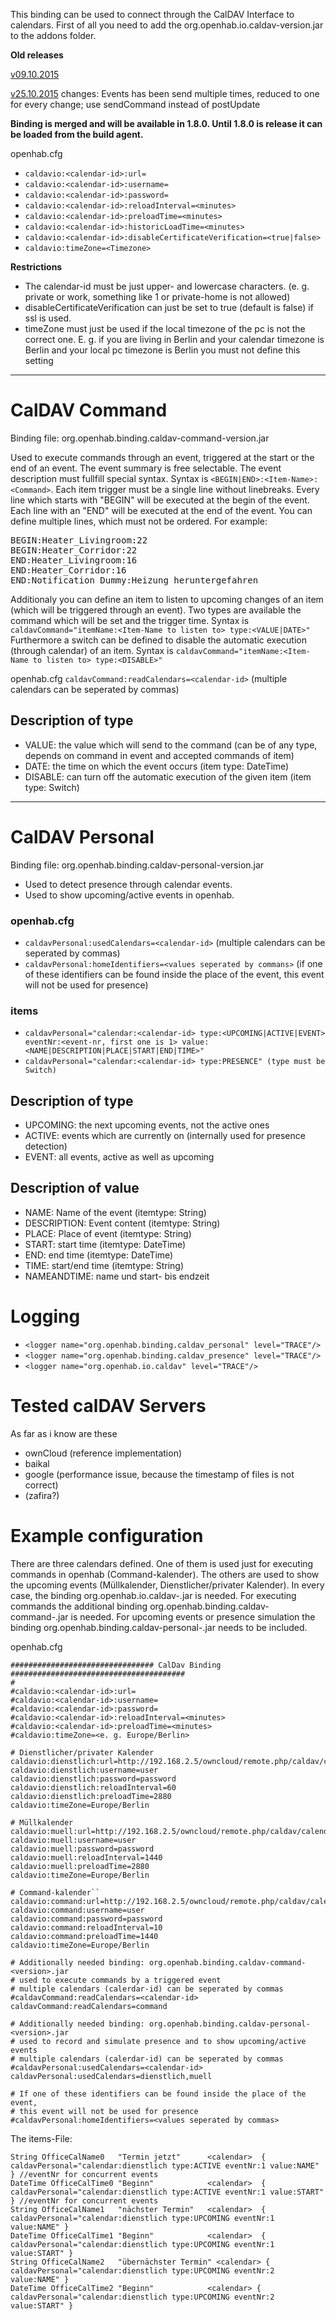 This binding can be used to connect through the CalDAV Interface to calendars.
First of all you need to add the org.openhab.io.caldav-version.jar to the addons folder.

**Old releases**

[v09.10.2015](http://speedy.sh/qHKZJ/caldav-2015-10-09.zip)

[v25.10.2015](http://speedy.sh/K3X4h/caldav-2015-10-25.zip)
changes: Events has been send multiple times, reduced to one for every change; use sendCommand instead of postUpdate

**Binding is merged and will be available in 1.8.0. Until 1.8.0 is release it can be loaded from the build agent.**


openhab.cfg
* `caldavio:<calendar-id>:url=`
* `caldavio:<calendar-id>:username=`
* `caldavio:<calendar-id>:password=`
* `caldavio:<calendar-id>:reloadInterval=<minutes>`
* `caldavio:<calendar-id>:preloadTime=<minutes>`
* `caldavio:<calendar-id>:historicLoadTime=<minutes>`
* `caldavio:<calendar-id>:disableCertificateVerification=<true|false>`
* `caldavio:timeZone=<Timezone>`

**Restrictions**
* The calendar-id must be just upper- and lowercase characters. (e. g. private or work, something like 1 or private-home is not allowed)
* disableCertificateVerification can just be set to true (default is false) if ssl is used.
* timeZone must just be used if the local timezone of the pc is not the correct one. E. g. if you are living in Berlin and your calendar timezone is Berlin and your local pc timezone is Berlin you must not define this setting

***

# CalDAV Command
Binding file: org.openhab.binding.caldav-command-version.jar

Used to execute commands through an event, triggered at the start or the end of an event.
The event summary is free selectable. The event description must fullfill special syntax.
Syntax is `<BEGIN|END>:<Item-Name>:<Command>`.
Each item trigger must be a single line without linebreaks. Every line which starts with "BEGIN" will be executed at the begin of the event. Each line with an "END" will be executed at the end of the event. You can define multiple lines, which must not be ordered. For example:
<pre>BEGIN:Heater_Livingroom:22
BEGIN:Heater_Corridor:22
END:Heater_Livingroom:16
END:Heater_Corridor:16
END:Notification_Dummy:Heizung heruntergefahren</pre>

Additionaly you can define an item to listen to upcoming changes of an item (which will be triggered through an event). Two types are available the command which will be set and the trigger time.
Syntax is `caldavCommand="itemName:<Item-Name to listen to> type:<VALUE|DATE>"`
Furthermore a switch can be defined to disable the automatic execution (through calendar) of an item. 
Syntax is `caldavCommand="itemName:<Item-Name to listen to> type:<DISABLE>"`

openhab.cfg
`caldavCommand:readCalendars=<calendar-id>` (multiple calendars can be seperated by commas)

## Description of type
* VALUE: the value which will send to the command (can be of any type, depends on command in event and accepted commands of item)
* DATE: the time on which the event occurs (item type: DateTime)
* DISABLE: can turn off the automatic execution of the given item (item type: Switch)

***

# CalDAV Personal
Binding file: org.openhab.binding.caldav-personal-version.jar

* Used to detect presence through calendar events.
* Used to show upcoming/active events in openhab.

### openhab.cfg
* `caldavPersonal:usedCalendars=<calendar-id>` (multiple calendars can be seperated by commas)
* `caldavPersonal:homeIdentifiers=<values seperated by commans>` (if one of these identifiers can be found inside the place of the event, this event will not be used for presence)

### items
* `caldavPersonal="calendar:<calendar-id> type:<UPCOMING|ACTIVE|EVENT> eventNr:<event-nr, first one is 1> value:<NAME|DESCRIPTION|PLACE|START|END|TIME>"`
* `caldavPersonal="calendar:<calendar-id> type:PRESENCE" (type must be Switch)`

## Description of type
* UPCOMING: the next upcoming events, not the active ones
* ACTIVE: events which are currently on (internally used for presence detection)
* EVENT: all events, active as well as upcoming

## Description of value
* NAME: Name of the event (itemtype: String)
* DESCRIPTION: Event content (itemtype: String)
* PLACE: Place of event (itemtype: String)
* START: start time (itemtype: DateTime)
* END: end time (itemtype: DateTime)
* TIME: start/end time (itemtype: String)
* NAMEANDTIME: name und start- bis endzeit

# Logging
* `<logger name="org.openhab.binding.caldav_personal" level="TRACE"/>`
* `<logger name="org.openhab.binding.caldav_presence" level="TRACE"/>`
* `<logger name="org.openhab.io.caldav" level="TRACE"/>`

# Tested calDAV Servers
As far as i know are these
* ownCloud (reference implementation)
* baikal
* google (performance issue, because the timestamp of files is not correct)
* (zafira?)

# Example configuration

There are three calendars defined. One of them is used just for executing commands in openhab (Command-kalender). The others are used to show the upcoming events (Müllkalender, Dienstlicher/privater Kalender).
In every case, the binding org.openhab.io.caldav-<version>.jar is needed. For executing commands the additional binding org.openhab.binding.caldav-command-<version>.jar is needed. For upcoming events or presence simulation the binding org.openhab.binding.caldav-personal-<version>.jar needs to be included.

openhab.cfg

    ################################ CalDav Binding #######################################
    #
    #caldavio:<calendar-id>:url=
    #caldavio:<calendar-id>:username=
    #caldavio:<calendar-id>:password=
    #caldavio:<calendar-id>:reloadInterval=<minutes>
    #caldavio:<calendar-id>:preloadTime=<minutes>
    #caldavio:timeZone=<e. g. Europe/Berlin>

    # Dienstlicher/privater Kalender
    caldavio:dienstlich:url=http://192.168.2.5/owncloud/remote.php/caldav/calendars/user/pers%C3%B6nlich
    caldavio:dienstlich:username=user
    caldavio:dienstlich:password=password
    caldavio:dienstlich:reloadInterval=60
    caldavio:dienstlich:preloadTime=2880
    caldavio:timeZone=Europe/Berlin

    # Müllkalender
    caldavio:muell:url=http://192.168.2.5/owncloud/remote.php/caldav/calendars/user/m%C3%BCll
    caldavio:muell:username=user
    caldavio:muell:password=password
    caldavio:muell:reloadInterval=1440
    caldavio:muell:preloadTime=2880
    caldavio:timeZone=Europe/Berlin

    # Command-kalender``
    caldavio:command:url=http://192.168.2.5/owncloud/remote.php/caldav/calendars/user/command
    caldavio:command:username=user
    caldavio:command:password=password
    caldavio:command:reloadInterval=10
    caldavio:command:preloadTime=1440
    caldavio:timeZone=Europe/Berlin

    # Additionally needed binding: org.openhab.binding.caldav-command-<version>.jar
    # used to execute commands by a triggered event
    # multiple calendars (calerdar-id) can be seperated by commas
    #caldavCommand:readCalendars=<calendar-id>
    caldavCommand:readCalendars=command

    # Additionally needed binding: org.openhab.binding.caldav-personal-<version>.jar
    # used to record and simulate presence and to show upcoming/active events
    # multiple calendars (calerdar-id) can be seperated by commas
    #caldavPersonal:usedCalendars=<calendar-id>
    caldavPersonal:usedCalendars=dienstlich,muell

    # If one of these identifiers can be found inside the place of the event, 
    # this event will not be used for presence
    #caldavPersonal:homeIdentifiers=<values seperated by commas>

The items-File:

    String OfficeCalName0	"Termin jetzt"		<calendar>	{ caldavPersonal="calendar:dienstlich type:ACTIVE eventNr:1 value:NAME" } //eventNr for concurrent events
    DateTime OfficeCalTime0	"Beginn"			<calendar>	{ caldavPersonal="calendar:dienstlich type:ACTIVE eventNr:1 value:START" } //eventNr for concurrent events
    String OfficeCalName1	"nächster Termin"	<calendar>	{ caldavPersonal="calendar:dienstlich type:UPCOMING eventNr:1 value:NAME" }
    DateTime OfficeCalTime1	"Beginn"			<calendar>	{ caldavPersonal="calendar:dienstlich type:UPCOMING eventNr:1 value:START" }
    String OfficeCalName2	"übernächster Termin" <calendar> { caldavPersonal="calendar:dienstlich type:UPCOMING eventNr:2 value:NAME" }
    DateTime OfficeCalTime2	"Beginn" 			<calendar> { caldavPersonal="calendar:dienstlich type:UPCOMING eventNr:2 value:START" }
